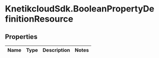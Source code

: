 # KnetikcloudSdk.BooleanPropertyDefinitionResource

## Properties
Name | Type | Description | Notes
------------ | ------------- | ------------- | -------------


